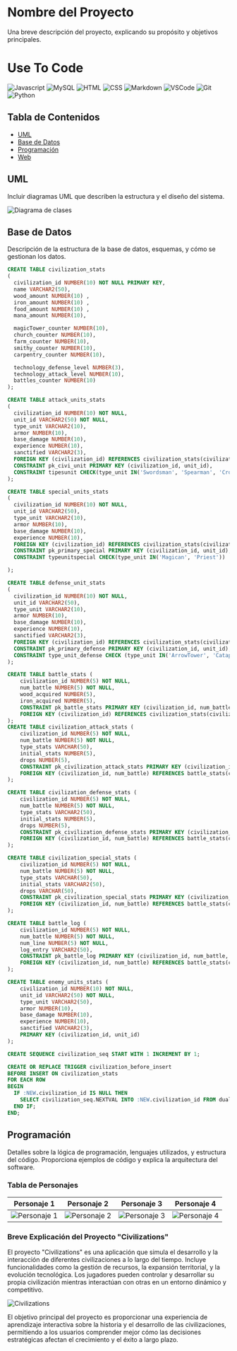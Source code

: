 # Nombre del Proyecto

Una breve descripción del proyecto, explicando su propósito y objetivos principales.

# Use To Code

![Javascript](https://img.shields.io/badge/Javascript-F0DB4F?style=for-the-badge&labelColor=black&logo=javascript&logoColor=F0DB4F)
![MySQL](https://img.shields.io/badge/-MYSQL-61DBFB?style=for-the-badge&labelColor=black&logo=MYSQL&logoColor=61DBFB)
![HTML](https://img.shields.io/badge/HTML5-E34F26?style=for-the-badge&logo=html5&logoColor=white)
![CSS](https://img.shields.io/badge/CSS-1572B6?style=for-the-badge&logo=css&logoColor=white)
![Markdown](https://img.shields.io/badge/Markdown-000000?style=for-the-badge&logo=markdown&logoColor=white)
![VSCode](https://img.shields.io/badge/Visual_Studio-0078d7?style=for-the-badge&logo=visual%20studio&logoColor=white)
![Git](https://img.shields.io/badge/Git-F05032?style=for-the-badge&logo=git&logoColor=white)
![Python](https://img.shields.io/badge/Python_-092749?style=for-the-badge&logo=Python&logoColor=06B6D4&labelColor=000000)

## Tabla de Contenidos

- [UML](/M5)
- [Base de Datos](#base-de-datos)
- [Programación](#programación)
- [Web](#web)

## UML

Incluir diagramas UML que describen la estructura y el diseño del sistema. 

![Diagrama de clases](readmeImg/image.png)

## Base de Datos

Descripción de la estructura de la base de datos, esquemas, y cómo se gestionan los datos.

```sql
CREATE TABLE civilization_stats
(
  civilization_id NUMBER(10) NOT NULL PRIMARY KEY,
  name VARCHAR2(50),
  wood_amount NUMBER(10) ,
  iron_amount NUMBER(10) ,
  food_amount NUMBER(10) ,
  mana_amount NUMBER(10), 

  magicTower_counter NUMBER(10), 
  church_counter NUMBER(10), 
  farm_counter NUMBER(10), 
  smithy_counter NUMBER(10), 
  carpentry_counter NUMBER(10), 

  technology_defense_level NUMBER(3),
  technology_attack_level NUMBER(10), 
  battles_counter NUMBER(10) 
);

CREATE TABLE attack_units_stats
(
  civilization_id NUMBER(10) NOT NULL, 
  unit_id VARCHAR2(50) NOT NULL,
  type_unit VARCHAR2(10), 
  armor NUMBER(10),
  base_damage NUMBER(10), 
  experience NUMBER(10),
  sanctified VARCHAR2(3), 
  FOREIGN KEY (civilization_id) REFERENCES civilization_stats(civilization_id),
  CONSTRAINT pk_civi_unit PRIMARY KEY (civilization_id, unit_id),
  CONSTRAINT tipesunit CHECK(type_unit IN('Swordsman', 'Spearman', 'Crossbow', 'Cannon'))
);

CREATE TABLE special_units_stats
(
  civilization_id NUMBER(10) NOT NULL, 
  unit_id VARCHAR2(50),
  type_unit VARCHAR2(10), 
  armor NUMBER(10),
  base_damage NUMBER(10), 
  experience NUMBER(10),
  FOREIGN KEY (civilization_id) REFERENCES civilization_stats(civilization_id),
  CONSTRAINT pk_primary_special PRIMARY KEY (civilization_id, unit_id),
  CONSTRAINT typeunitspecial CHECK(type_unit IN('Magican', 'Priest'))

);

CREATE TABLE defense_unit_stats
(
  civilization_id NUMBER(10) NOT NULL, 
  unit_id VARCHAR2(50),
  type_unit VARCHAR2(10), 
  armor NUMBER(10),
  base_damage NUMBER(10), 
  experience NUMBER(10),
  sanctified VARCHAR2(3),
  FOREIGN KEY (civilization_id) REFERENCES civilization_stats(civilization_id),
  CONSTRAINT pk_primary_defense PRIMARY KEY (civilization_id, unit_id),
  CONSTRAINT type_unit_defense CHECK (type_unit IN('ArrowTower', 'Catapult','RocketLauncherTower'))
);

CREATE TABLE battle_stats (
    civilization_id NUMBER(5) NOT NULL,
    num_battle NUMBER(5) NOT NULL,
    wood_acquired NUMBER(5),
    iron_acquired NUMBER(5),
    CONSTRAINT pk_battle_stats PRIMARY KEY (civilization_id, num_battle),
	FOREIGN KEY (civilization_id) REFERENCES civilization_stats(civilization_id)
);
CREATE TABLE civilization_attack_stats (
    civilization_id NUMBER(5) NOT NULL,
    num_battle NUMBER(5) NOT NULL,
    type_stats VARCHAR(50),
    initial_stats NUMBER(5),
    drops NUMBER(5),
    CONSTRAINT pk_civilization_attack_stats PRIMARY KEY (civilization_id, num_battle, type_stats),
    FOREIGN KEY (civilization_id, num_battle) REFERENCES battle_stats(civilization_id, num_battle)
);

CREATE TABLE civilization_defense_stats (
    civilization_id NUMBER(5) NOT NULL,
    num_battle NUMBER(5) NOT NULL,
    type_stats VARCHAR2(50),
    initial_stats NUMBER(5),
    drops NUMBER(5),
    CONSTRAINT pk_civilization_defense_stats PRIMARY KEY (civilization_id, num_battle, type_stats),
    FOREIGN KEY (civilization_id, num_battle) REFERENCES battle_stats(civilization_id, num_battle)
);

CREATE TABLE civilization_special_stats (
    civilization_id NUMBER(5) NOT NULL,
    num_battle NUMBER(5) NOT NULL,
    type_stats VARCHAR(50),
    initial_stats VARCHAR2(50),
    drops VARCHAR(50),
    CONSTRAINT pk_civilization_special_stats PRIMARY KEY (civilization_id, num_battle, type_stats),
    FOREIGN KEY (civilization_id, num_battle) REFERENCES battle_stats(civilization_id, num_battle)
);

CREATE TABLE battle_log (
    civilization_id NUMBER(5) NOT NULL,
    num_battle NUMBER(5) NOT NULL,
    num_line NUMBER(5) NOT NULL,
    log_entry VARCHAR2(50),
    CONSTRAINT pk_battle_log PRIMARY KEY (civilization_id, num_battle, num_line),
    FOREIGN KEY (civilization_id, num_battle) REFERENCES battle_stats(civilization_id, num_battle)
);

CREATE TABLE enemy_units_stats (
    civilization_id NUMBER(10) NOT NULL,
    unit_id VARCHAR2(50) NOT NULL,
    type_unit VARCHAR2(50),
    armor NUMBER(10),
    base_damage NUMBER(10),
    experience NUMBER(10),
    sanctified VARCHAR2(3),
    PRIMARY KEY (civilization_id, unit_id)
);

CREATE SEQUENCE civilization_seq START WITH 1 INCREMENT BY 1;

CREATE OR REPLACE TRIGGER civilization_before_insert
BEFORE INSERT ON civilization_stats
FOR EACH ROW
BEGIN
  IF :NEW.civilization_id IS NULL THEN
    SELECT civilization_seq.NEXTVAL INTO :NEW.civilization_id FROM dual;
  END IF;
END;
```
## Programación

Detalles sobre la lógica de programación, lenguajes utilizados, y estructura del código. Proporciona ejemplos de código y explica la arquitectura del software.

### Tabla de Personajes

| Personaje 1                  | Personaje 2                  | Personaje 3                  | Personaje 4                  |
|------------------------------|------------------------------|------------------------------|------------------------------|
| ![Personaje 1](readmeImg/spearman.png) | ![Personaje 2](readmeImg/magician.png) | ![Personaje 3](readmeImg/swordsman.png) | ![Personaje 4](readmeImg/smithy.png)|

### Breve Explicación del Proyecto "Civilizations"

El proyecto "Civilizations" es una aplicación que simula el desarrollo y la interacción de diferentes civilizaciones a lo largo del tiempo. Incluye funcionalidades como la gestión de recursos, la expansión territorial, y la evolución tecnológica. Los jugadores pueden controlar y desarrollar su propia civilización mientras interactúan con otras en un entorno dinámico y competitivo.

![Civilizations](readmeImg/2.png)

El objetivo principal del proyecto es proporcionar una experiencia de aprendizaje interactiva sobre la historia y el desarrollo de las civilizaciones, permitiendo a los usuarios comprender mejor cómo las decisiones estratégicas afectan el crecimiento y el éxito a largo plazo.


